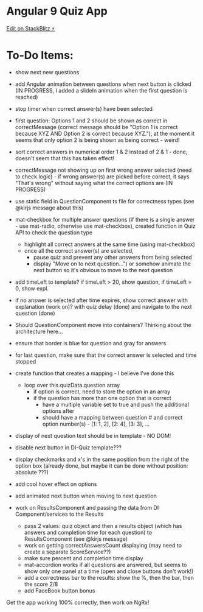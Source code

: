 # Angular 9 Quiz App

[Edit on StackBlitz ⚡️](https://stackblitz.com/edit/angular-9-quiz-app)

# To-Do Items:
- show next new questions
- add Angular animation between questions when next button is clicked (IN PROGRESS, I added a slideIn animation when the first question is reached)
- stop timer when correct answer(s) have been selected

- first question: Options 1 and 2 should be shown as correct in correctMessage (correct message should be "Option 1 is correct because XYZ AND Option 2 is correct because XYZ."), at the moment it seems that only option 2 is being shown as being correct - weird!

- sort correct answers in numerical order 1 & 2 instead of 2 & 1 - done, doesn't seem that this has taken effect!
- correctMessage not showing up on first wrong answer selected (need to check logic) - if wrong answer(s) are picked before correct, it says "That's wrong" without saying what the correct options are (IN PROGRESS)

- use static field in QuestionComponent ts file for correctness types (see @kirjs message about this)

- mat-checkbox for multiple answer questions (if there is a single answer - use mat-radio, otherwise use mat-checkbox), created function in Quiz API to check the question type
	- highlight all correct answers at the same time (using mat-checkbox)
	- once all the correct answer(s) are selected,
		- pause quiz and prevent any other answers from being selected
		- display "Move on to next question...") or somehow animate the next button so it's obvious to move to the next question

- add timeLeft to template? if timeLeft > 20, show question, if timeLeft = 0, show expl.
- if no answer is selected after time expires, show correct answer with explanation (work on)? with quiz delay (done) and navigate to the next question (done)
- Should QuestionComponent move into containers? Thinking about the architecture here...
- ensure that border is blue for question and gray for answers
- for last question, make sure that the correct answer is selected and time stopped

- create function that creates a mapping - I believe I've done this
	- loop over this.quizData.question array
		- if option is correct, need to store the option in an array
		- if the question has more than one option that is correct
			- have a multiple variable set to true and push the additional options after
			- should have a mapping between question # and correct option number(s) - [1: 1, 2], [2: 4], [3: 3], ...
- display of next question text should be in template - NO DOM!
- disable next button in DI-Quiz template???
- display checkmarks and x's in the same position from the right of the option box (already done, but maybe it can be done without position: absolute ???)

- add cool hover effect on options
- add animated next button when moving to next question

- work on ResultsComponent and passing the data from DI Component/services to the Results
	- pass 2 values: quiz object and then a results object (which has answers and completion time for each question) to ResultsComponent (see @kirjs message)
	- work on getting correctAnswersCount displaying (may need to create a separate ScoreService??)
	- make sure percent and completion time display
	- mat-accordion works if all questions are answered, but seems to show only one panel at a time (open and close buttons don't work!)
	- add a correctness bar to the results: show the %, then the bar, then the score 2/8
	- add FaceBook button bonus

Get the app working 100% correctly, then work on NgRx!
